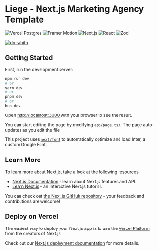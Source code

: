 <h1>Liege - Next.js Marketing Agency Template</h1>

![Vercel Postgres](https://img.shields.io/badge/@vercel/postgres-v0.7.2-brightgreen) ![Framer Motion](https://img.shields.io/badge/framer--motion-v11.1.9-pink) ![Next.js](https://img.shields.io/badge/next-v14.1.0-yellowgreen) ![React](https://img.shields.io/badge/react-v18-blue) ![Zod](https://img.shields.io/badge/zod-v3.23.8-purple)  

<a target="_blank" href="https://marketing-agency-db.vercel.app/">![do-whith](https://github.com/user-attachments/assets/50618fd6-ce18-47aa-8253-150074845468)</a>

## Getting Started

First, run the development server:

```bash
npm run dev
# or
yarn dev
# or
pnpm dev
# or
bun dev
```

Open [http://localhost:3000](http://localhost:3000) with your browser to see the result.

You can start editing the page by modifying `app/page.tsx`. The page auto-updates as you edit the file.

This project uses [`next/font`](https://nextjs.org/docs/basic-features/font-optimization) to automatically optimize and load Inter, a custom Google Font.

## Learn More

To learn more about Next.js, take a look at the following resources:

- [Next.js Documentation](https://nextjs.org/docs) - learn about Next.js features and API.
- [Learn Next.js](https://nextjs.org/learn) - an interactive Next.js tutorial.

You can check out [the Next.js GitHub repository](https://github.com/vercel/next.js/) - your feedback and contributions are welcome!

## Deploy on Vercel

The easiest way to deploy your Next.js app is to use the [Vercel Platform](https://vercel.com/new?utm_medium=default-template&filter=next.js&utm_source=create-next-app&utm_campaign=create-next-app-readme) from the creators of Next.js.

Check out our [Next.js deployment documentation](https://nextjs.org/docs/deployment) for more details.
